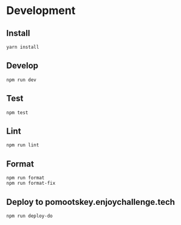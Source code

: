 # Development

## Install
```
yarn install
```

## Develop
```
npm run dev
```

## Test
```
npm test
```

## Lint
```
npm run lint
```

## Format
```
npm run format
npm run format-fix
```

## Deploy to pomootskey.enjoychallenge.tech
```shell
npm run deploy-do
```
